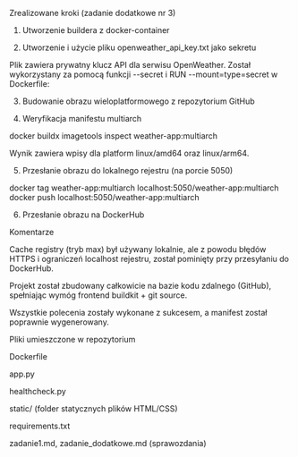 Zrealizowane kroki (zadanie dodatkowe nr 3)

1. Utworzenie buildera z docker-container

2. Utworzenie i użycie pliku openweather_api_key.txt jako sekretu

Plik zawiera prywatny klucz API dla serwisu OpenWeather. Został wykorzystany za pomocą funkcji --secret i RUN --mount=type=secret w Dockerfile:

3. Budowanie obrazu wieloplatformowego z repozytorium GitHub

4. Weryfikacja manifestu multiarch

docker buildx imagetools inspect weather-app:multiarch

Wynik zawiera wpisy dla platform linux/amd64 oraz linux/arm64.

5. Przesłanie obrazu do lokalnego rejestru (na porcie 5050)

docker tag weather-app:multiarch localhost:5050/weather-app:multiarch
docker push localhost:5050/weather-app:multiarch

6. Przesłanie obrazu na DockerHub

Komentarze

Cache registry (tryb max) był używany lokalnie, ale z powodu błędów HTTPS i ograniczeń localhost rejestru, został pominięty przy przesyłaniu do DockerHub.

Projekt został zbudowany całkowicie na bazie kodu zdalnego (GitHub), spełniając wymóg frontend buildkit + git source.

Wszystkie polecenia zostały wykonane z sukcesem, a manifest został poprawnie wygenerowany.

Pliki umieszczone w repozytorium

Dockerfile

app.py

healthcheck.py

static/ (folder statycznych plików HTML/CSS)

requirements.txt

zadanie1.md, zadanie_dodatkowe.md (sprawozdania)